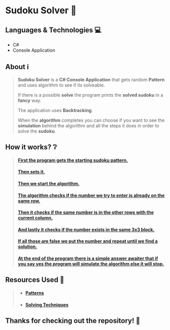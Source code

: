 # Sudoku Solver 🎲

## Languages & Technologies 💻

- C#
- Console Application

## About ℹ️

> **Sudoku Solver** is a **C# Console Application** that gets random **Pattern** and uses algorithm to see if its solveable.
>
> If there is a possible **solve** the program prints the **solved sudoku** in a **fancy** way.
>
> The application uses **Backtracking**.
>
> When the **algorithm** completes you can choose if you want to see the **simulation** behind the algorithm and all the steps it does in order to solve the **sudoku**.

## How it works? ❔

> #### <a href="https://github.com/viktorgkw/SudokuSolver/blob/main/SudokuSolver/SudokuRelated/SudokuPatterns.cs#L14"> First the program gets the starting sudoku pattern.</a>
>
> #### <a href="https://github.com/viktorgkw/SudokuSolver/blob/main/SudokuSolver/SudokuRelated/SudokuPatterns.cs#L7">Then sets it.</a>
>
> #### <a href="https://github.com/viktorgkw/SudokuSolver/blob/main/SudokuSolver/SudokuRelated/Sudoku.cs#L58">Then we start the algorithm.</a>
>
> #### <a href="https://github.com/viktorgkw/SudokuSolver/blob/main/SudokuSolver/SudokuRelated/Sudoku.cs#L96">The algorithm checks if the number we try to enter is already on the same row.</a>
>
> #### <a href="https://github.com/viktorgkw/SudokuSolver/blob/main/SudokuSolver/SudokuRelated/Sudoku.cs#L102">Then it checks if the same number is in the other rows with the current column.</a>
>
> #### <a href="https://github.com/viktorgkw/SudokuSolver/blob/main/SudokuSolver/SudokuRelated/Sudoku.cs#L108">And lastly it checks if the number exists in the same 3x3 block.</a>
>
> #### <a href="https://github.com/viktorgkw/SudokuSolver/blob/main/SudokuSolver/SudokuRelated/Sudoku.cs#L58">If all those are false we put the number and repeat until we find a solution.</a>
>
> #### <a href="https://github.com/viktorgkw/SudokuSolver/blob/dea67d7a55aa48a22a6422ae864fa2e50d1259ce/SudokuSolver/SudokuRelated/SimulationRelated/Simulation.cs#L11">At the end of the program there is a simple answer awaiter that if you say yes the program will simulate the algorithm else it will stop.</a>

## Resources Used 📝

> - #### <a href="https://sudokuprimer.com/patterns.php">Patterns</a>
> - #### <a href="https://www.conceptispuzzles.com/index.aspx?uri=puzzle/sudoku/techniques">Solving Techniques</a>

## Thanks for checking out the repository! 💚
